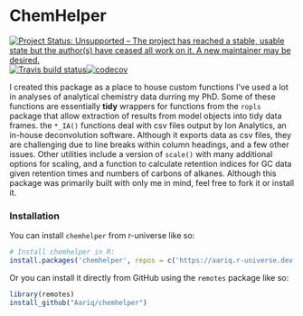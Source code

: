 # ChemHelper
<!-- badges: start -->
  [![Project Status: Unsupported – The project has reached a stable, usable state but the author(s) have ceased all work on it. A new maintainer may be desired.](https://www.repostatus.org/badges/latest/unsupported.svg)](https://www.repostatus.org/#unsupported)
[![Travis build status](https://travis-ci.org/Aariq/chemhelper.svg?branch=master)](https://travis-ci.org/Aariq/chemhelper)[![codecov](https://codecov.io/gh/Aariq/chemhelper/branch/master/graph/badge.svg)](https://codecov.io/gh/Aariq/chemhelper)

  <!-- badges: end -->
I created this package as a place to house custom functions I've used a lot in analyses of analytical chemistry data durring my PhD.  Some of these functions are essentially **tidy** wrappers for functions from the `ropls` package that allow extraction of results from model objects into tidy data frames. the `*_IA()` functions deal with csv files output by Ion Analytics, an in-house deconvolution software.  Although it exports data as csv files, they are challenging due to line breaks within column headings, and a few other issues.  Other utilities include a version of `scale()` with many additional options for scaling, and a function to calculate retention indices for GC data given retention times and numbers of carbons of alkanes.  Although this package was primarily built with only me in mind, feel free to fork it or install it.

### Installation

You can install `chemhelper` from r-universe like so:

```r
# Install chemhelper in R:
install.packages('chemhelper', repos = c('https://aariq.r-universe.dev', 'https://cloud.r-project.org'))
```

Or you can install it directly from GitHub using the `remotes` package like so:

```r
library(remotes)
install_github("Aariq/chemhelper")
```
